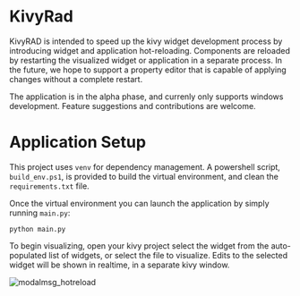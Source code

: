 # KivyRad
KivyRAD is intended to speed up the kivy widget development process by introducing widget and application hot-reloading. Components are reloaded by restarting the visualized widget or application in a separate process. In the future, we hope to support a property editor that is capable of applying changes without a complete restart. 

The application is in the alpha phase, and currenly only supports windows development. Feature suggestions and contributions are welcome. 

# Application Setup
This project uses `venv` for dependency management. A powershell script, `build_env.ps1`, is provided to build the virtual environment, and clean the `requirements.txt` file. 

Once the virtual environment you can launch the application by simply running `main.py`:

```
python main.py
```

To begin visualizing, open your kivy project select the widget from the auto-populated list of widgets, or select the file to visualize. Edits to the selected widget will be shown in realtime, in a separate kivy window. 

![modalmsg_hotreload](https://user-images.githubusercontent.com/22138019/216899557-c8117325-372f-416a-b3fb-6514ede7d780.gif)
